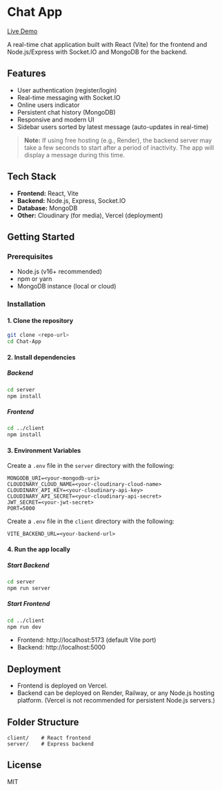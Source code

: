 # Chat App

[Live Demo](https://chat-app-deepansh.vercel.app/)

A real-time chat application built with React (Vite) for the frontend and Node.js/Express with Socket.IO and MongoDB for the backend.

## Features

-   User authentication (register/login)
-   Real-time messaging with Socket.IO
-   Online users indicator
-   Persistent chat history (MongoDB)
-   Responsive and modern UI
-   Sidebar users sorted by latest message (auto-updates in real-time)

> **Note:** If using free hosting (e.g., Render), the backend server may take a few seconds to start after a period of inactivity. The app will display a message during this time.

## Tech Stack

-   **Frontend:** React, Vite
-   **Backend:** Node.js, Express, Socket.IO
-   **Database:** MongoDB
-   **Other:** Cloudinary (for media), Vercel (deployment)

## Getting Started

### Prerequisites

-   Node.js (v16+ recommended)
-   npm or yarn
-   MongoDB instance (local or cloud)

### Installation

#### 1. Clone the repository

```bash
git clone <repo-url>
cd Chat-App
```

#### 2. Install dependencies

##### Backend

```bash
cd server
npm install
```

##### Frontend

```bash
cd ../client
npm install
```

#### 3. Environment Variables

Create a `.env` file in the `server` directory with the following:

```
MONGODB_URI=<your-mongodb-uri>
CLOUDINARY_CLOUD_NAME=<your-cloudinary-cloud-name>
CLOUDINARY_API_KEY=<your-cloudinary-api-key>
CLOUDINARY_API_SECRET=<your-cloudinary-api-secret>
JWT_SECRET=<your-jwt-secret>
PORT=5000
```

Create a `.env` file in the `client` directory with the following:

```
VITE_BACKEND_URL=<your-backend-url>
```

#### 4. Run the app locally

##### Start Backend

```bash
cd server
npm run server
```

##### Start Frontend

```bash
cd ../client
npm run dev
```

-   Frontend: http://localhost:5173 (default Vite port)
-   Backend: http://localhost:5000

## Deployment

-   Frontend is deployed on Vercel.
-   Backend can be deployed on Render, Railway, or any Node.js hosting platform. (Vercel is not recommended for persistent Node.js servers.)

## Folder Structure

```
client/    # React frontend
server/    # Express backend
```

## License

MIT
